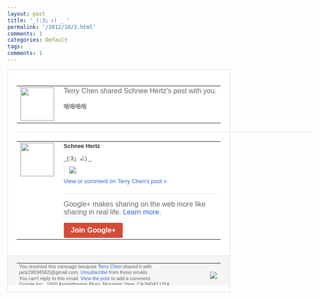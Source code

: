 ```yaml
---
layout: post
title: '_(:3」∠) _ ﻿'
permalink: '/2012/10/3.html'
comments: 1
categories: Default
tags: 
comments: 1
---
```

<div style="border:solid 1px #dfdfdf;color:#686868;font:13px Arial"><div style="background-color:#fff;padding:20px;"><table cellpadding="0" cellspacing="0"><tr><td style="padding-right:15px;vertical-align:top"><a href="https://plus.google.com/_/notifications/emlink?emrecipient=110200756825219614165&amp;emid=CJioqcLNnrMCFSIAQAodV2YAAA&amp;path=%2F108643996575278738906&amp;dt=1351251879682&amp;uob=8"><img height="75" src="https://lh3.googleusercontent.com/-KKRGTyJ5Bl0/AAAAAAAAAAI/AAAAAAAAEEY/jllxqER5dCk/s75-c-k-a/photo.jpg" style="border:solid 1px #cccccc;" width="75"/></a></td><td style="width:578px;color:#333;font:13px Arial;vertical-align:top"><div style="color:#686868;font:16px Arial;padding-bottom:15px">Terry Chen shared Schnee Hertz's post with you.</div><div style="padding-bottom:10px">哈哈哈哈</div></td></tr></table><div style="margin:20px 0;border-bottom:solid 1px #dfdfdf;width:670px"></div><table cellpadding="0" cellspacing="0"><tr><td style="padding-right:15px;vertical-align:top"><a href="https://plus.google.com/_/notifications/emlink?emrecipient=110200756825219614165&amp;emid=CJioqcLNnrMCFSIAQAodV2YAAA&amp;path=%2F110062071715009076087&amp;dt=1351251879682&amp;uob=8"><img height="75" src="https://lh5.googleusercontent.com/-DuWIDdK5gN0/AAAAAAAAAAI/AAAAAAAAtvI/Hz8fakoaFOk/s75-c-k-a/photo.jpg" style="border:solid 1px #cccccc;" width="75"/></a></td><td style="width:578px;color:#333;font:13px Arial;vertical-align:top"><div style="font-weight:bold;padding-bottom:10px">Schnee Hertz</div><div style="padding-bottom:10px">_(:3」∠) _ ﻿</div><div style="margin-bottom:10px;padding-left:10px; border-left:2px solid #EAEAEA"><span style="margin-right:5px"><a href="https://plus.google.com/_/notifications/emlink?emrecipient=110200756825219614165&amp;emid=CJioqcLNnrMCFSIAQAodV2YAAA&amp;path=%2F108643996575278738906%2Fposts%2FRHFtwPZhGXn%3Fgpinv%3DAMIXal_adY2uim7RJYXXzeno1HNwX5hox3nE0NFnu1iCMuFC6DzLRAW8sbN6DNOF_JyZ-JTbXHFffAmp_6hccBJSDuyW8D3Wvw0qTn4shN7TpEiV2_ke4_Q&amp;dt=1351251879682&amp;uob=8" style="color:#3366CC;text-decoration:none;"><img border="0" src="https://lh6.googleusercontent.com/-Hc29JXUO7aM/UIpwuMuz2RI/AAAAAAAAvnI/QnR78FskLRs/h120/113988790.jpg" style="max-height:200px;max-width:275px"/></a></span></div><a href="https://plus.google.com/_/notifications/emlink?emrecipient=110200756825219614165&amp;emid=CJioqcLNnrMCFSIAQAodV2YAAA&amp;path=%2F108643996575278738906%2Fposts%2FRHFtwPZhGXn%3Fgpinv%3DAMIXal_adY2uim7RJYXXzeno1HNwX5hox3nE0NFnu1iCMuFC6DzLRAW8sbN6DNOF_JyZ-JTbXHFffAmp_6hccBJSDuyW8D3Wvw0qTn4shN7TpEiV2_ke4_Q&amp;dt=1351251879682&amp;uob=8" style="color:#3366CC;text-decoration:none">View or comment on Terry Chen's post »</a><div style="margin-top:20px;border-top:solid 1px #dfdfdf"><div style="padding:15px 0;color:#686868;font:16px Arial">Google+ makes sharing on the web more like sharing in real life. <a href="http://www.google.com/+/learnmore/" style="color:#3366CC;text-decoration:none">Learn more</a>.</div><a href="https://plus.google.com/_/notifications/emlink?emrecipient=110200756825219614165&amp;emid=CJioqcLNnrMCFSIAQAodV2YAAA&amp;path=%2F%3Fgpinv%3DAMIXal_adY2uim7RJYXXzeno1HNwX5hox3nE0NFnu1iCMuFC6DzLRAW8sbN6DNOF_JyZ-JTbXHFffAmp_6hccBJSDuyW8D3Wvw0qTn4shN7TpEiV2_ke4_Q&amp;dt=1351251879682&amp;uob=8" style="display:inline-block;padding:7px 15px;background-color:#d44b38; color:#fff;font-size:16px; font-weight:bold;border-radius:2px;-webkit-border-radius:2px; -moz-border-radius:2px;border:solid 1px #c43b28; white-space:nowrap;text-decoration:none">Join Google+</a></div></td></tr></table></div><div style="border-top:solid 1px #dfdfdf;padding:0 20px; background-color:#f5f5f5"><table cellpadding="0" cellspacing="0" style="height:50px"><tbody><tr><td style="vertical-align:middle;width:100%; color:#636363;font:11px Arial; line-height:120%">You received this message because <a href="https://plus.google.com/_/notifications/emlink?emrecipient=110200756825219614165&amp;emid=CJioqcLNnrMCFSIAQAodV2YAAA&amp;path=%2F108643996575278738906%3Fgpinv%3DAMIXal_adY2uim7RJYXXzeno1HNwX5hox3nE0NFnu1iCMuFC6DzLRAW8sbN6DNOF_JyZ-JTbXHFffAmp_6hccBJSDuyW8D3Wvw0qTn4shN7TpEiV2_ke4_Q&amp;dt=1351251879682&amp;uob=8" style="color:#3366CC;text-decoration:none">Terry Chen</a> shared it with jack29834582t@gmail.com. <a href="https://plus.google.com/_/notifications/emlink?emrecipient=110200756825219614165&amp;emid=CJioqcLNnrMCFSIAQAodV2YAAA&amp;path=%2F_%2Fnonplus%2Femailsettings%3Fgpinv%3DAMIXal_adY2uim7RJYXXzeno1HNwX5hox3nE0NFnu1iCMuFC6DzLRAW8sbN6DNOF_JyZ-JTbXHFffAmp_6hccBJSDuyW8D3Wvw0qTn4shN7TpEiV2_ke4_Q%26est%3DADH5u8Xvq5w9VKMut4nACI5hgHTA5looLARi2EKwi6tkP7Xyhl0hIBLhcJXr9umQihpy_VEUbfiNfXncBZVSFEeS1N-PaAcFDe5tql09BrjnSOcoOpPGDEeO_iafMpqTIIa7x0bygrBi5aQHTOof0u6NaAo3MvbfSw&amp;dt=1351251879682&amp;uob=8" style="color:#3366CC;text-decoration:none">Unsubscribe</a> from these emails.<br/>You can't reply to this email. <a href="https://plus.google.com/_/notifications/emlink?emrecipient=110200756825219614165&amp;emid=CJioqcLNnrMCFSIAQAodV2YAAA&amp;path=%2F108643996575278738906%2Fposts%2FRHFtwPZhGXn%3Fgpinv%3DAMIXal_adY2uim7RJYXXzeno1HNwX5hox3nE0NFnu1iCMuFC6DzLRAW8sbN6DNOF_JyZ-JTbXHFffAmp_6hccBJSDuyW8D3Wvw0qTn4shN7TpEiV2_ke4_Q&amp;dt=1351251879682&amp;uob=8" style="color:#3366CC;text-decoration:none">View the post</a> to add a comment.<br/>Google Inc., 1600 Amphitheatre Pkwy, Mountain View, CA 94043 USA<br/></td><td><img src="https://ssl.gstatic.com/s2/oz/images/notifications/logo/google-plus-6617a72bb36cc548861652780c9e6ff1.png"/></td></tr></tbody></table></div></div>